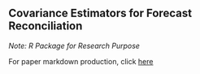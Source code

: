 ## Covariance Estimators for Forecast Reconciliation
*Note: R Package for Research Purpose*

For paper markdown production, click [here]()
